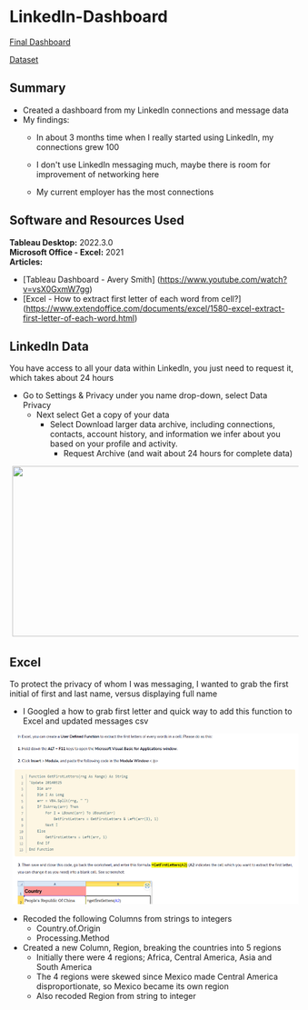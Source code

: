 # LinkedIn-Dashboard

[Final Dashboard]( https://public.tableau.com/app/profile/tim8067/viz/LinkenInDashboard/Dashboard1?publish=yes)

[Dataset]( https://github.com/timcalhoun/LinkedIn-Dashboard/tree/main/Datasets) <br>


## Summary
* Created a dashboard from my LinkedIn connections and message data
* My findings:
   * In about 3 months time when I really started using LinkedIn, my connections grew 100

   * I don't use LinkedIn messaging much, maybe there is room for improvement of networking here

   * My current employer has the most connections


## Software and Resources Used 
**Tableau Desktop:** 2022.3.0 <br>
**Microsoft Office - Excel:** 2021 <br>
**Articles:** 
   - [Tableau Dashboard - Avery Smith] (https://www.youtube.com/watch?v=vsX0GxmW7gg)
   - [Excel - How to extract first letter of each word from cell?] (https://www.extendoffice.com/documents/excel/1580-excel-extract-first-letter-of-each-word.html)

## LinkedIn Data
You have access to all your data within LinkedIn, you just need to request it, which takes about 24 hours
* Go to Settings & Privacy under you name drop-down, select Data Privacy
  * Next select Get a copy of your data
    * Select Download larger data archive, including connections, contacts, account history, and information we infer about you based on your profile and activity.
      * Request Archive (and wait about 24 hours for complete data)
<img style="display: inline; margin: 0 5px;" title="LinkedIn Data Retrieval" src="img/LinkedIn Data Retrieval.png" alt="" width="800" height="300"/>

## Excel
To protect the privacy of whom I was messaging, I wanted to grab the first initial of first and last name, versus displaying full name
* I Googled a how to grab first letter and quick way to add this function to Excel and updated messages csv
<img style="display: inline; margin: 0 5px;" title="Excel - First & Last name initials" src="img/Excel function.png" alt="" width="800" height="300"/>

* Recoded the following Columns from strings to integers
    * Country.of.Origin
    * Processing.Method
* Created a new Column, Region, breaking the countries into 5 regions
    * Initially there were 4 regions; Africa, Central America, Asia and South America
    * The 4 regions were skewed since Mexico made Central America disproportionate, so Mexico became its own region
    * Also recoded Region from string to integer


